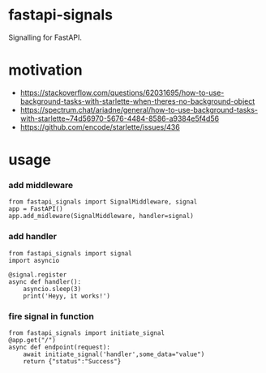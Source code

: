# fastapi-signals
Signalling for FastAPI.

# motivation
- https://stackoverflow.com/questions/62031695/how-to-use-background-tasks-with-starlette-when-theres-no-background-object
- https://spectrum.chat/ariadne/general/how-to-use-background-tasks-with-starlette~74d56970-5676-4484-8586-a9384e5f4d56
- https://github.com/encode/starlette/issues/436

# usage
### add middleware
```
from fastapi_signals import SignalMiddleware, signal
app = FastAPI()
app.add_midleware(SignalMiddleware, handler=signal)
```
### add handler
```
from fastapi_signals import signal
import asyncio

@signal.register
async def handler():
    asyncio.sleep(3)
    print('Heyy, it works!')
```
### fire signal in function
```
from fastapi_signals import initiate_signal
@app.get("/")
async def endpoint(request):
    await initiate_signal('handler',some_data="value")
    return {"status":"Success"}
```
